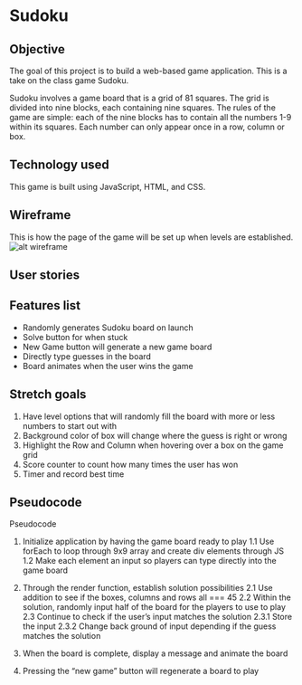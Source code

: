 # Sudoku 

## Objective 
The goal of this project is to build a web-based game application. This is a take on the class game Sudoku.

Sudoku involves a game board that is a grid of 81 squares. The grid is divided into nine blocks, each containing nine squares. The rules of the game are simple: each of the nine blocks has to contain all the numbers 1-9 within its squares. Each number can only appear once in a row, column or box.

## Technology used
This game is built using JavaScript, HTML, and CSS.

## Wireframe
This is how the page of the game will be set up when levels are established. 
![alt wireframe](https://i.imgur.com/O8BnCJ8.png)

## User stories 

## Features list 
- Randomly generates Sudoku board on launch
- Solve button for when stuck 
- New Game button will generate a new game board
- Directly type guesses in the board
- Board animates when the user wins the game

## Stretch goals 
1. Have level options that will randomly fill the board with more or less numbers to start out with
2. Background color of box will change where the guess is right or wrong
3. Highlight the Row and Column when hovering over a box on the game grid
4. Score counter to count how many times the user has won
5. Timer and record best time 

## Pseudocode
Pseudocode 

1. Initialize application by having the game board ready to play 
1.1 Use forEach to loop through 9x9 array and create div elements through JS
1.2 Make each element an input so players can type directly into the game board

2. Through the render function, establish solution possibilities
2.1 Use addition to see if the boxes, columns and rows all === 45
2.2 Within the solution, randomly input half of the board for the players to use to play
2.3 Continue to check if the user’s input matches the solution 
2.3.1 Store the input 
2.3.2 Change back ground of input depending if the guess matches the solution

3. When the board is complete, display a message and animate the board

4. Pressing the “new game” button will regenerate a board to play 
